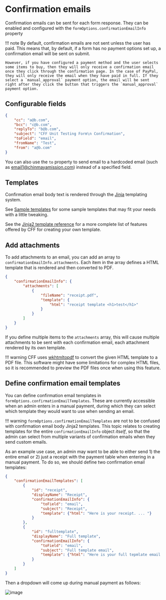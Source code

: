 # Confirmation emails

Confirmation emails can be sent for each form response. They can be enabled and configured with the `formOptions.confirmationEmailInfo` property

!!! note
    By default, confirmation emails are not sent unless the user has paid. This means that, by default, if
    a form has no payment options set up, a confirmation email will be sent on submit.

    However, if you have configured a payment method and the user selects some items to buy, then they will only receive a confirmation email once they click through the confirmation page. In the case of PayPal, they will only receive the email when they have paid in full. If they select a `manual_approval` payment option, the email will be sent right after they click the button that triggers the `manual_approval` payment option.

## Configurable fields

```json
{
    "cc": "a@b.com",
    "bcc": "c@b.com",
    "replyTo": "b@b.com",
    "subject": "CFF Unit Testing Form\n Confirmation",
    "toField": "email",
    "fromName": "Test",
    "from": "a@b.com"
}
```

You can also use the `to` property to send email to a hardcoded email (such as email1@chinmayamission.com) instead of a specified field.


## Templates

Confirmation email body text is rendered through the [Jinja](http://jinja.pocoo.org/) templating system.

See [Sample templates](confirmation-templates.md) for some sample templates that may fit your needs with a little tweaking.

See the [Jinja2 template reference](confirmation-jinja.md) for a more complete list of features offered by CFF for creating your own template.

## Add attachments

To add attachments to an email, you can add an array to `confirmationEmailInfo.attachments`. Each item in the array defines a HTML template that is rendered and then converted to PDF.

```json
{
    "confirmationEmailInfo": {
        "attachments": [
            {
                "fileName": "receipt.pdf",
                "template": {
                    "html": "receipt template <h1>test</h1>"
                }
            }
        ]
    }
}
```

If you define multiple items to the `attachments` array, this will cause multiple attachments to be sent with each confirmation email, each attachment rendered by its own template.

!!! warning
    CFF uses [wkhtmltopdf](https://wkhtmltopdf.org/) to convert the given HTML template to a PDF file. This software might have some limitations for complex HTML files, so it is recommended to preview the PDF files once when using this feature.

## Define confirmation email templates

You can define confirmation email templates in `formOptions.confirmationEmailTemplates`. These are currently accessible when an admin enters in a manual payment, during which they can select which template they would want to use when sending an email.

!!! warning
    `formOptions.confirmationEmailTemplates` are not to be confused with confirmation email body Jinja2 templates. This topic relates to creating templates for the entire `confirmationEmailInfo` object *itself*, so that the admin can select from multiple variants of confirmation emails when they send custom emails.

As an example use case, an admin may want to be able to either send 1) the entire email or 2) just a receipt with the payment table when entering in a manual payment. To do so, we should define two confirmation email templates:

```json
{
    "confirmationEmailTemplates": [
        {
            "id": "receipt",
            "displayName": "Receipt",
            "confirmationEmailInfo": {
                "toField": "email",
                "subject": "Receipt",
                "template": {"html": "Here is your receipt. ... "}
            }
        },
        {
            "id": "fulltemplate",
            "displayName": "Full template",
            "confirmationEmailInfo": {
                "toField": "email",
                "subject": "Full template email",
                "template": {"html": "Here is your full tepmlate email. ... "}
            }
        }
    ]
}
```

Then a dropdown will come up during manual payment as follows:

![image](https://user-images.githubusercontent.com/1689183/64481611-56045400-d194-11e9-8e45-a3e250d1c78e.png)

